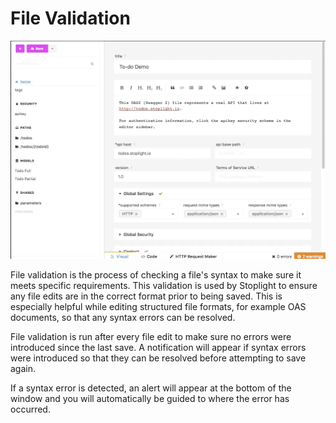 # File Validation

![](../../assets/gifs/file-validation-oas-spec.gif)

File validation is the process of checking a file's syntax to make sure it meets specific requirements. This validation is used by Stoplight to ensure any file edits are in the correct format prior to being saved. This is especially helpful while editing structured file formats, for example OAS documents, so that any syntax errors can be resolved.

File validation is run after every file edit to make sure no errors were introduced since the last save. A notification will appear if syntax errors were introduced so that they can be resolved before attempting to save again.

If a syntax error is detected, an alert will appear at the bottom of the window and you will automatically be guided to where the error has occurred.
